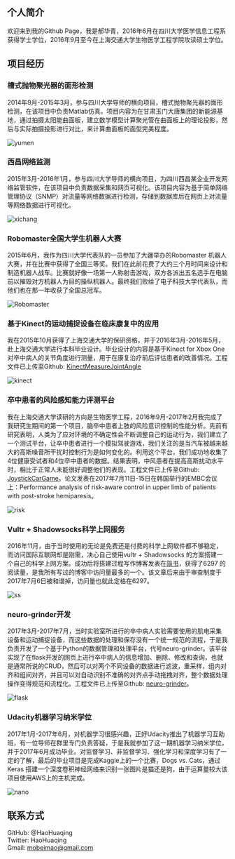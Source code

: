 ## 个人简介
欢迎来到我的Github Page，我是郝华青，2016年6月在四川大学医学信息工程系获得学士学位，2016年9月至今在上海交通大学生物医学工程学院攻读硕士学位。

## 项目经历

### 槽式抛物聚光器的面形检测
2014年9月-2015年3月，参与四川大学导师的横向项目，槽式抛物聚光器的面形检测，在该项目中负责Matlab仿真。项目内容为在甘肃玉门大唐集团的新能源基地，通过拍摄太阳能曲面板，建立数学模型计算聚光管在曲面板上的理论投影，然后与实际拍摄投影进行对比，来计算曲面板的面型完美程度。

![yumen](HaoHuaqing.github.io/images/yumen.jpg) 

### 西昌网络监测
2015年3月-2016年1月，参与四川大学导师的横向项目，为四川西昌某企业开发网络监管软件，在该项目中负责数据采集和网页可视化。该项目内容为基于简单网络管理协议（SNMP）对流量等网络数据进行检测，存储到数据库后在网页上对流量等网络数据进行可视化。

![xichang](HaoHuaqing.github.io/images/xichang.jpg) 

### Robomaster全国大学生机器人大赛
2015年6月，我作为四川大学代表队的一员参加了大疆举办的Robomaster 机器人大赛，并在比赛中获得了全国三等奖。我们在此前花费了大约三个月时间来设计和制造机器人战车。比赛就好像一场第一人称射击游戏，双方各派出五名选手在电脑前以摧毁对方机器人为目的操纵机器人。最终我们败给了电子科技大学代表队，而他们也在那一年收获了全国总冠军。

![Robomaster](HaoHuaqing.github.io/images/Robomaster.jpg) 

### 基于Kinect的运动捕捉设备在临床康复中的应用
我在2015年10月获得了上海交通大学的保研资格，并于2016年3月-2016年5月，赴上海交通大学进行本科毕业设计。毕业设计的内容是基于Kinect for Xbox One 对卒中病人的关节角度进行测量，用于在康复治疗前后评估患者的改善情况。工程文件已上传至Github: [KinectMeasureJointAngle](https://github.com/HaoHuaqing/KinectMeasureJointAngle)    
    
![kinect](HaoHuaqing.github.io/images/kinect.jpg)   

### 卒中患者的风险感知能力评测平台
我在上海交通大学读研的方向是生物医学工程，2016年9月-2017年2月我完成了我研究生期间的第一个项目，脑卒中患者上肢的风险意识控制的性能分析。先前有研究表明，人类为了应对环境的不确定性会不断调整自己的运动行为，我们建立了一个测试平台，让卒中患者进行一个模拟驾驶游戏，我们关注的是当汽车被越来越大的高斯噪音所干扰时控制行为是如何变化的。利用这个平台，我们成功地收集了4位健康受试者和4位卒中患者的数据。结果表明，中风患者在提高高斯扰动水平时，相比于正常人未能很好调整他们的表现。工程文件已上传至Github: [JoystickCarGame](https://github.com/HaoHuaqing/joystickcargame)。论文发表在2017年7月11日-15日在韩国举行的EMBC会议上：Performance analysis of risk-aware control in upper limb of patients with post-stroke hemiparesis。

![risk](HaoHuaqing.github.io/images/risk.jpg)   

### Vultr + Shadowsocks科学上网服务
2016年11月，由于当时使用的无论是免费还是付费的科学上网软件都不够稳定，而访问国际互联网却是刚需，决心自己使用vultr + Shadowsocks 的方案搭建一个自己的科学上网方案。成功后将搭建过程写作博客发表在[简书](http://www.jianshu.com/u/cce6fba84fba)，获得了6297 的阅读量，是我所有写过的博客中访问量最多的一个。该文章后来由于审查制度于2017年7月6日被和谐掉，访问量也就此定格在6297。

![ss](HaoHuaqing.github.io/images/ss.png) 

### neuro-grinder开发
2017年3月-2017年7月，当时实验室所进行的卒中病人实验需要使用的肌电采集设备和运动捕捉设备，而这些数据的处理和保存没有一个统一规范的流程，于是我负责开发了一个基于Python的数据管理和处理平台，代号neuro-grinder。该平台实现了在flask开发的网页上进行卒中病人的信息增加、删除、修改和查询，也就是通常所说的CRUD，然后可以对两个不同设备的数据进行滤波，重采样，组内对齐和组间对齐，并且可以对自动识别不准确的对齐点手动拖拽对齐，整个数据处理操作变得规范和流程化。工程文件已上传至Github: [neuro-grinder](https://github.com/HaoHuaqing/neuro-grinder)。

![flask](HaoHuaqing.github.io/images/flask.png) 

### Udacity机器学习纳米学位
2017年1月-2017年6月，对机器学习很感兴趣，正好Udacity推出了机器学习互助班，有一位导师在群里专门负责答疑，于是我就参加了这一期机器学习纳米学位，并于2017年6月成功毕业。对监督学习、非监督学习、强化学习和深度学习有了一定的了解，最后的毕业项目是完成Kaggle上的一个比赛，Dogs vs. Cats，通过 Keras 搭建一个深度卷积神经网络来识别一张图片是猫还是狗，由于运算量较大该项目使用AWS上的主机完成。

![nano](HaoHuaqing.github.io/images/nano.png) 

## 联系方式
GitHub:  @HaoHuaqing   
Twitter: HaoHuaqing   
Gmail:   mobeimao@gmail.com   